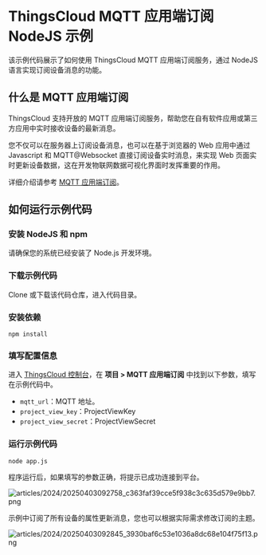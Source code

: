 # ThingsCloud MQTT 应用端订阅 NodeJS 示例

该示例代码展示了如何使用 ThingsCloud MQTT 应用端订阅服务，通过 NodeJS 语言实现订阅设备消息的功能。


## 什么是 MQTT 应用端订阅

ThingsCloud 支持开放的 MQTT 应用端订阅服务，帮助您在自有软件应用或第三方应用中实时接收设备的最新消息。

您不仅可以在服务器上订阅设备消息，也可以在基于浏览器的 Web 应用中通过 Javascript 和 MQTT@Websocket 直接订阅设备实时消息，来实现 Web 页面实时更新设备数据，这在开发物联网数据可视化界面时发挥重要的作用。

详细介绍请参考 [MQTT 应用端订阅](https://www.thingscloud.xyz/docs/guide/api/project-mqtt-subscribe.html)。

## 如何运行示例代码

### 安装 NodeJS 和 npm

请确保您的系统已经安装了 Node.js 开发环境。


### 下载示例代码

Clone 或下载该代码仓库，进入代码目录。

### 安装依赖

```
npm install
```

### 填写配置信息

进入 [ThingsCloud 控制台](https://console.thingscloud.xyz/)，在 **项目 > MQTT 应用端订阅** 中找到以下参数，填写在示例代码中。

- `mqtt_url`：MQTT 地址。
- `project_view_key`：ProjectViewKey
- `project_view_secret`：ProjectViewSecret


### 运行示例代码

```
node app.js
```

程序运行后，如果填写的参数正确，将提示已成功连接到平台。

![articles/2024/20250403092758_c363faf39cce5f938c3c635d579e9bb7.png](https://img-1300291923.cos.ap-beijing.myqcloud.com/articles/2024/20250403092758_c363faf39cce5f938c3c635d579e9bb7.png)

示例中订阅了所有设备的属性更新消息，您也可以根据实际需求修改订阅的主题。


![articles/2024/20250403092845_3930baf6c53e1036a8dc68e104f75f13.png](https://img-1300291923.cos.ap-beijing.myqcloud.com/articles/2024/20250403092845_3930baf6c53e1036a8dc68e104f75f13.png)

